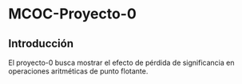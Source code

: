 # MCOC-Proyecto-0
## Introducción
El proyecto-0 busca mostrar el efecto de pérdida de significancia en operaciones aritméticas de punto flotante.
